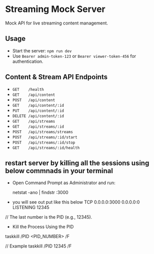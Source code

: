 # Streaming Mock Server

Mock API for live streaming content management.

## Usage

- Start the server: `npm run dev`
- Use `Bearer admin-token-123` or `Bearer viewer-token-456` for authentication.

## Content & Stream API Endpoints

- `GET    /health`
- `GET    /api/content`
- `POST   /api/content`
- `GET    /api/content/:id`
- `PUT    /api/content/:id`
- `DELETE /api/content/:id`
- `GET    /api/streams`
- `GET    /api/streams/:id`
- `POST   /api/streams/streams`
- `POST   /api/streams/:id/start`
- `POST   /api/streams/:id/stop`
- `GET    /api/streams/:id/health`

## restart server by killing all the sessions using below commnads in your terminal
- Open Command Prompt as Administrator and run:

  netstat -ano | findstr :3000
- you will see out put like this below
TCP    0.0.0.0:3000     0.0.0.0:0     LISTENING     12345

// The last number is the PID (e.g., 12345).

- Kill the Process Using the PID

taskkill /PID <PID_NUMBER> /F

// Example
taskkill /PID 12345 /F


